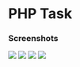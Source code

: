# PHP Task

### Screenshots



<img src="https://github.com/user-attachments/assets/e7eb060e-363b-44e8-ad76-e4a5d576b297">
<img src="https://github.com/user-attachments/assets/fac9ca52-4d65-451a-b39c-8fc0c11b3e85">

<img src="https://github.com/user-attachments/assets/d960f97c-63cc-4c8b-9159-acfa5d2bd66e">
<img src="https://github.com/user-attachments/assets/ec9c1721-df5b-4b1a-9306-28a15b105574">

